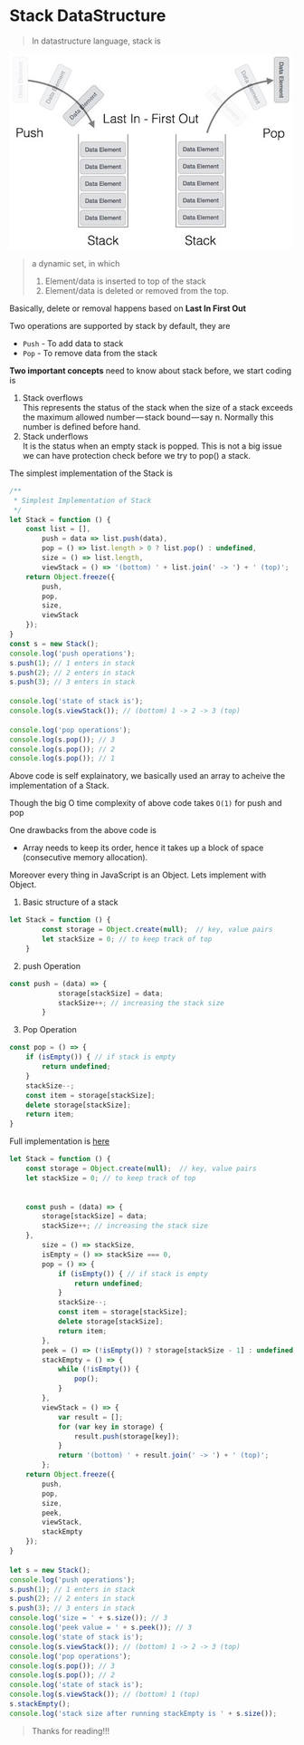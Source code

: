 # Stack DataStructure #

> In datastructure language, stack is

![Stack Figure](https://raw.githubusercontent.com/mohanramphp/understanding-datastructures-in-javascript/master/stack/images/stack.jpg)

> a dynamic set, in which  
>    
> 1. Element/data is inserted to top of the stack
> 2. Element/data is deleted or removed from the top.

Basically, delete or removal happens based on **Last In First Out**

Two operations are supported by stack by default, they are 
* ```Push``` - To add data to stack
* ```Pop``` - To remove data from the stack

**Two important concepts** need to know about stack before, we start coding is 
1. Stack overflows  
This represents the status of the stack when the size of a stack exceeds the maximum allowed number — stack bound — say n. Normally this number is defined before hand.
2. Stack underflows  
It is the status when an empty stack is popped. This is not a big issue we can have protection check before we try to pop() a stack.

The simplest implementation of the Stack is 
```javascript
/**
 * Simplest Implementation of Stack
 */
let Stack = function () {
    const list = [],
        push = data => list.push(data),
        pop = () => list.length > 0 ? list.pop() : undefined,
        size = () => list.length,
        viewStack = () => '(bottom) ' + list.join(' -> ') + ' (top)';
    return Object.freeze({
        push,
        pop,
        size,
        viewStack
    });
}
const s = new Stack();
console.log('push operations');
s.push(1); // 1 enters in stack
s.push(2); // 2 enters in stack
s.push(3); // 3 enters in stack

console.log('state of stack is');
console.log(s.viewStack()); // (bottom) 1 -> 2 -> 3 (top)

console.log('pop operations');
console.log(s.pop()); // 3
console.log(s.pop()); // 2
console.log(s.pop()); // 1
```
Above code is self explainatory, we basically used an array to acheive the implementation of a Stack.

Though the big O time complexity of above code takes ```O(1)``` for push and pop

One drawbacks from the above code is
* Array needs to keep its order, hence it takes up a block of space (consecutive memory allocation).

Moreover every thing in JavaScript is an Object. Lets implement with Object.

1. Basic structure of a stack
```javascript
let Stack = function () {
        const storage = Object.create(null);  // key, value pairs
        let stackSize = 0; // to keep track of top 
    }
```

2. push Operation
```javascript
const push = (data) => {
            storage[stackSize] = data;
            stackSize++; // increasing the stack size
        }
```

3. Pop Operation
```javascript
const pop = () => {
    if (isEmpty()) { // if stack is empty
        return undefined;
    }
    stackSize--;
    const item = storage[stackSize];
    delete storage[stackSize];
    return item;
}
```

Full implementation is [here](https://raw.githubusercontent.com/mohanramphp/understanding-datastructures-in-javascript/master/stack/js/index.js)

```javascript
let Stack = function () {
    const storage = Object.create(null);  // key, value pairs
    let stackSize = 0; // to keep track of top 


    const push = (data) => {
        storage[stackSize] = data;
        stackSize++; // increasing the stack size
    },
        size = () => stackSize,
        isEmpty = () => stackSize === 0,
        pop = () => {
            if (isEmpty()) { // if stack is empty
                return undefined;
            }
            stackSize--;
            const item = storage[stackSize];
            delete storage[stackSize];
            return item;
        },
        peek = () => (!isEmpty()) ? storage[stackSize - 1] : undefined,
        stackEmpty = () => {
            while (!isEmpty()) {
                pop();
            }
        },
        viewStack = () => {
            var result = [];
            for (var key in storage) {
                result.push(storage[key]);
            }
            return '(bottom) ' + result.join(' -> ') + ' (top)';
        };
    return Object.freeze({
        push,
        pop,
        size,
        peek,
        viewStack,
        stackEmpty
    });
}

let s = new Stack();
console.log('push operations');
s.push(1); // 1 enters in stack
s.push(2); // 2 enters in stack
s.push(3); // 3 enters in stack
console.log('size = ' + s.size()); // 3
console.log('peek value = ' + s.peek()); // 3
console.log('state of stack is');
console.log(s.viewStack()); // (bottom) 1 -> 2 -> 3 (top)
console.log('pop operations');
console.log(s.pop()); // 3
console.log(s.pop()); // 2 
console.log('state of stack is');
console.log(s.viewStack()); // (bottom) 1 (top)
s.stackEmpty();
console.log('stack size after running stackEmpty is ' + s.size());
```

> Thanks for reading!!!
